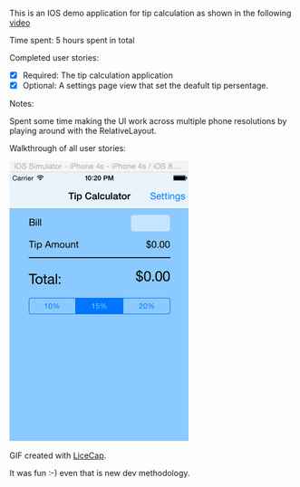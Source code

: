 This is an IOS demo application for tip calculation as shown in the following [video](http://vimeo.com/74764846)

Time spent: 5 hours spent in total

Completed user stories:

* [x] Required: The tip calculation application
* [x] Optional: A settings page view that set the deafult tip persentage.

Notes:

Spent some time making the UI work across multiple phone resolutions by playing around with the RelativeLayout.

Walkthrough of all user stories:

![Video Walkthrough](tipCalculatorDemo.gif)

GIF created with [LiceCap](http://www.cockos.com/licecap/).

It was fun :-) even that is new dev methodology.